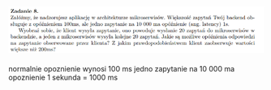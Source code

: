 ## ![alt text](image-9.png)

normalnie opoznienie wynosi 100 ms
jedno zapytanie na 10 000 ma opoznienie 1 sekunda = 1000 ms